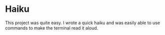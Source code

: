 # Haiku
This project was quite easy.
I wrote a quick haiku and was easily able to use commands to make the terminal read it aloud.
